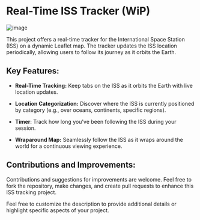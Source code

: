 # Real-Time ISS Tracker (WiP)

![image](https://github.com/CarlSaganPhD/iss-tracker/assets/81494065/ee513762-12dc-4c6d-beba-554bf30d25ed)


This project offers a real-time tracker for the International Space Station (ISS) on a dynamic Leaflet map. The tracker updates the ISS location periodically, allowing users to follow its journey as it orbits the Earth.

## Key Features:

- **Real-Time Tracking:** Keep tabs on the ISS as it orbits the Earth with live location updates.

- **Location Categorization:** Discover where the ISS is currently positioned by category (e.g., over oceans, continents, specific regions).

- **Timer**: Track how long you've been following the ISS during your session.

- **Wraparound Map:** Seamlessly follow the ISS as it wraps around the world for a continuous viewing experience.


## Contributions and Improvements:

Contributions and suggestions for improvements are welcome. Feel free to fork the repository, make changes, and create pull requests to enhance this ISS tracking project.

Feel free to customize the description to provide additional details or highlight specific aspects of your project.

